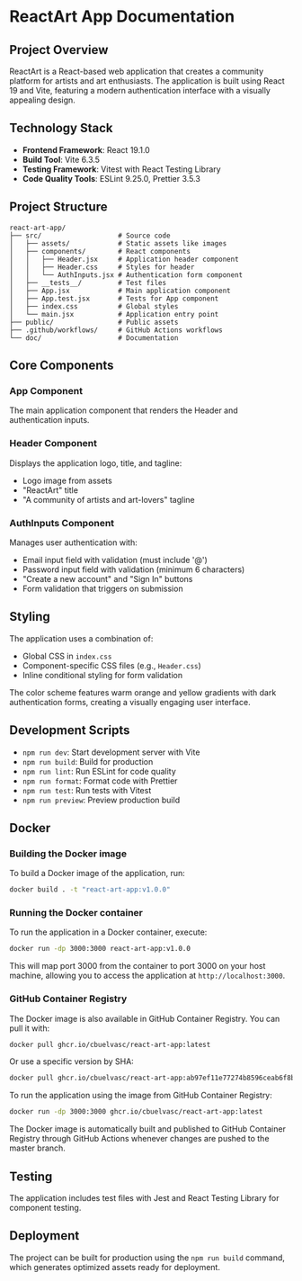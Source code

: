 # ReactArt App Documentation

## Project Overview

ReactArt is a React-based web application that creates a community platform for artists and art enthusiasts. The application is built using React 19 and Vite, featuring a modern authentication interface with a visually appealing design.

## Technology Stack

- **Frontend Framework**: React 19.1.0
- **Build Tool**: Vite 6.3.5
- **Testing Framework**: Vitest with React Testing Library
- **Code Quality Tools**: ESLint 9.25.0, Prettier 3.5.3

## Project Structure

```
react-art-app/
├── src/                   # Source code
│   ├── assets/            # Static assets like images
│   ├── components/        # React components
│   │   ├── Header.jsx     # Application header component
│   │   ├── Header.css     # Styles for header
│   │   └── AuthInputs.jsx # Authentication form component
│   ├── __tests__/         # Test files
│   ├── App.jsx            # Main application component
│   ├── App.test.jsx       # Tests for App component
│   ├── index.css          # Global styles
│   └── main.jsx           # Application entry point
├── public/                # Public assets
├── .github/workflows/     # GitHub Actions workflows
└── doc/                   # Documentation
```

## Core Components

### App Component
The main application component that renders the Header and authentication inputs.

### Header Component
Displays the application logo, title, and tagline:
- Logo image from assets
- "ReactArt" title
- "A community of artists and art-lovers" tagline

### AuthInputs Component
Manages user authentication with:
- Email input field with validation (must include '@')
- Password input field with validation (minimum 6 characters)
- "Create a new account" and "Sign In" buttons
- Form validation that triggers on submission

## Styling

The application uses a combination of:
- Global CSS in `index.css`
- Component-specific CSS files (e.g., `Header.css`)
- Inline conditional styling for form validation

The color scheme features warm orange and yellow gradients with dark authentication forms, creating a visually engaging user interface.

## Development Scripts

- `npm run dev`: Start development server with Vite
- `npm run build`: Build for production
- `npm run lint`: Run ESLint for code quality
- `npm run format`: Format code with Prettier
- `npm run test`: Run tests with Vitest
- `npm run preview`: Preview production build

## Docker

### Building the Docker image

To build a Docker image of the application, run:

```bash
docker build . -t "react-art-app:v1.0.0"
```

### Running the Docker container

To run the application in a Docker container, execute:

```bash
docker run -dp 3000:3000 react-art-app:v1.0.0
```

This will map port 3000 from the container to port 3000 on your host machine, allowing you to access the application at `http://localhost:3000`.

### GitHub Container Registry

The Docker image is also available in GitHub Container Registry. You can pull it with:

```bash
docker pull ghcr.io/cbuelvasc/react-art-app:latest
```

Or use a specific version by SHA:

```bash
docker pull ghcr.io/cbuelvasc/react-art-app:ab97ef11e77274b8596ceab6f8b4d3ce817dd444
```

To run the application using the image from GitHub Container Registry:

```bash
docker run -dp 3000:3000 ghcr.io/cbuelvasc/react-art-app:latest
```

The Docker image is automatically built and published to GitHub Container Registry through GitHub Actions whenever changes are pushed to the master branch.


## Testing

The application includes test files with Jest and React Testing Library for component testing.

## Deployment

The project can be built for production using the `npm run build` command, which generates optimized assets ready for deployment.
